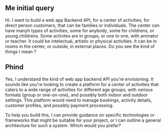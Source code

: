 ##  Me initial query
Hi. I want to build a web app Backend API, for a center of activities, for direct person customers, that can be families or individuals. The center can have manyh types of activities, some for anybody, some for childrens, or young childrens. Some activites are in groups, or one to one, with animator or teacher. It could be intelectual, artistic or physical activities. It can be in rooms in the center, or outside, in external places.
Do you see the kind of things I mean ?

##  Phind
Yes, I understand the kind of web app backend API you're envisioning. It sounds like you're looking to create a platform for a center of activities that caters to a wide range of activities for different age groups, with various formats (group or one-on-one), and possibly both indoor and outdoor settings. This platform would need to manage bookings, activity details, customer profiles, and possibly payment processing.

To help you build this, I can provide guidance on specific technologies or frameworks that might be suitable for your project, or I can outline a general architecture for such a system. Which would you prefer?
